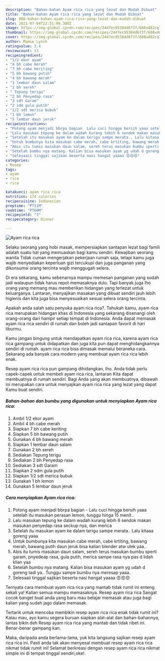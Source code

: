 ```yaml
---
description: "Bahan-bahan Ayam rica rica yang lezat dan Mudah Dibuat"
title: "Bahan-bahan Ayam rica rica yang lezat dan Mudah Dibuat"
slug: 888-bahan-bahan-ayam-rica-rica-yang-lezat-dan-mudah-dibuat
date: 2021-07-04T22:51:09.308Z
image: https://img-global.cpcdn.com/recipes/2447ec95384d673f/680x482cq70/ayam-rica-rica-foto-resep-utama.jpg
thumbnail: https://img-global.cpcdn.com/recipes/2447ec95384d673f/680x482cq70/ayam-rica-rica-foto-resep-utama.jpg
cover: https://img-global.cpcdn.com/recipes/2447ec95384d673f/680x482cq70/ayam-rica-rica-foto-resep-utama.jpg
author: Mamie Lynch
ratingvalue: 3.4
reviewcount: 13
recipeingredient:
- "1/2 ekor ayam"
- "4 bh cabe merah"
- "7 bh cabe keriting"
- "5 bh bawang putih"
- "4 bh bawang merah"
- "1 lembar daun salam"
- "2 bh sereh"
- " Tepung terigu"
- "2 bh Penyedap rasa"
- "3 sdt Garam"
- "2 sdm gula putih"
- "1/2 sdt merica bubuk"
- "1 bh lemon"
- "5 lembar daun jeruk"
recipeinstructions:
- "Potong ayam menjadi bbrpa bagian  Lalu cuci hingga bersih yaaa setelah itu masukan perasan lemon, tunggu hinga 15 menit.."
- "Lalu masukan tepung ke dalam wadah kurang lebih 6 sendok makan masukan penyedap rasa seckup nya, dan merica"
- "Setelah itu masukan ayam ke dalam terigu sampe merata.. Lalu kitaaa goreng yaaa"
- "Untuk bumbunya kita masukan cabe merah, cabe krtiting, bawang merah, bawang putih daun jeruk bisa kalian blender atw ulek yaa.."
- "Abis itu tumis masukan daun salam, sereh terus masukan bumbu sperti garam, pnyedeap rasa, gula putih, merica sampe rasa nya pas d lidah klian yaa"
- "Setelah bumbu nya matang. Kalian bisa masukan ayam yg udah d goreng tadi ya.. Tunggu sampe bumbu nya meresap yaaa.."
- "Selesaaii tinggal sajikan beserta nasi hangat yaaaa 😍😍😍"
categories:
- Resep
tags:
- ayam
- rica
- rica

katakunci: ayam rica rica 
nutrition: 174 calories
recipecuisine: Indonesian
preptime: "PT11M"
cooktime: "PT60M"
recipeyield: "3"
recipecategory: Dinner

---
```



![Ayam rica rica](https://img-global.cpcdn.com/recipes/2447ec95384d673f/680x482cq70/ayam-rica-rica-foto-resep-utama.jpg)

Selaku seorang yang hobi masak, mempersiapkan santapan lezat bagi famili adalah suatu hal yang memuaskan bagi kamu sendiri. Kewajiban seorang  wanita Tidak cuman mengerjakan pekerjaan rumah saja, tetapi kamu juga wajib menyediakan keperluan gizi tercukupi dan juga panganan yang dikonsumsi orang tercinta wajib menggugah selera.

Di era  sekarang, kamu sebenarnya mampu memesan panganan yang sudah jadi walaupun tidak harus repot memasaknya dulu. Tapi banyak juga lho orang yang memang mau memberikan hidangan yang terlezat untuk keluarganya. Lantaran, menyajikan masakan yang dibuat sendiri jauh lebih higienis dan kita juga bisa menyesuaikan sesuai selera orang tercinta. 



Apakah anda salah satu penyuka ayam rica rica?. Tahukah kamu, ayam rica rica merupakan hidangan khas di Indonesia yang sekarang disenangi oleh orang-orang dari hampir setiap tempat di Indonesia. Anda dapat memasak ayam rica rica sendiri di rumah dan boleh jadi santapan favorit di hari liburmu.

Kamu jangan bingung untuk mendapatkan ayam rica rica, karena ayam rica rica gampang untuk didapatkan dan juga kita pun dapat menghidangkannya sendiri di rumah. ayam rica rica bisa dimasak memalui beraneka cara. Sekarang ada banyak cara modern yang membuat ayam rica rica lebih enak.

Resep ayam rica rica pun gampang dihidangkan, lho. Anda tidak perlu capek-capek untuk membeli ayam rica rica, lantaran Kita dapat membuatnya di rumah sendiri. Bagi Anda yang akan membuatnya, dibawah ini merupakan cara untuk menyajikan ayam rica rica yang lezat yang dapat Kamu buat sendiri.

<!--inarticleads1-->

##### Bahan-bahan dan bumbu yang digunakan untuk menyiapkan Ayam rica rica:

1. Ambil 1/2 ekor ayam
1. Ambil 4 bh cabe merah
1. Siapkan 7 bh cabe keriting
1. Siapkan 5 bh bawang putih
1. Gunakan 4 bh bawang merah
1. Siapkan 1 lembar daun salam
1. Gunakan 2 bh sereh
1. Sediakan  Tepung terigu
1. Sediakan 2 bh Penyedap rasa
1. Sediakan 3 sdt Garam
1. Siapkan 2 sdm gula putih
1. Siapkan 1/2 sdt merica bubuk
1. Gunakan 1 bh lemon
1. Gunakan 5 lembar daun jeruk




<!--inarticleads2-->

##### Cara menyiapkan Ayam rica rica:

1. Potong ayam menjadi bbrpa bagian  - Lalu cuci hingga bersih yaaa setelah itu masukan perasan lemon, tunggu hinga 15 menit..
1. Lalu masukan tepung ke dalam wadah kurang lebih 6 sendok makan masukan penyedap rasa seckup nya, dan merica
1. Setelah itu masukan ayam ke dalam terigu sampe merata.. Lalu kitaaa goreng yaaa
1. Untuk bumbunya kita masukan cabe merah, cabe krtiting, bawang merah, bawang putih daun jeruk bisa kalian blender atw ulek yaa..
1. Abis itu tumis masukan daun salam, sereh terus masukan bumbu sperti garam, pnyedeap rasa, gula putih, merica sampe rasa nya pas d lidah klian yaa
1. Setelah bumbu nya matang. Kalian bisa masukan ayam yg udah d goreng tadi ya.. Tunggu sampe bumbu nya meresap yaaa..
1. Selesaaii tinggal sajikan beserta nasi hangat yaaaa 😍😍😍




Ternyata cara membuat ayam rica rica yang mantab tidak rumit ini enteng sekali ya! Kalian semua mampu memasaknya. Resep ayam rica rica Sangat cocok banget buat anda yang baru mau belajar memasak atau juga bagi kalian yang sudah jago dalam memasak.

Tertarik untuk mencoba membikin resep ayam rica rica enak tidak rumit ini? Kalau mau, ayo kamu segera buruan siapkan alat-alat dan bahan-bahannya, lantas bikin deh Resep ayam rica rica yang mantab dan tidak ribet ini. Benar-benar gampang kan. 

Maka, daripada anda berlama-lama, yuk kita langsung sajikan resep ayam rica rica ini. Pasti anda tak akan menyesal membuat resep ayam rica rica nikmat tidak rumit ini! Selamat berkreasi dengan resep ayam rica rica nikmat simple ini di tempat tinggal sendiri,oke!.

